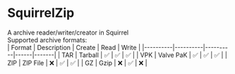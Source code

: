 # SquirrelZip
A archive reader/writer/creator in Squirrel <br>
Supported archive formats: <br>
| Format   | Description | Create | Read | Write |
|----------|----------|----------|------|-------|
| TAR | Tarball | ✅ | ✅ | ✅ |
| VPK | Valve PaK | ✅ | ✅ | ✅ |
| ZIP | ZIP File | ❌ | ✅ | ✅ |
| GZ | Gzip | ❌ | ✅ | ❌ |
